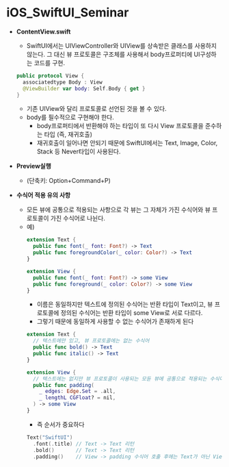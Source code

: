 # iOS_SwiftUI_Seminar


* **ContentView.swift**
  * SwiftUI에서는 UIViewController와 UIView를 상속받은 클래스를 사용하지 않는다. 그 대신 뷰 프로토콜은 구조체를 사용해서 body프로퍼티에 UI구성하는 코드를 구현.
  ```swift
  public protocol View {
    associatedtype Body : View
    @ViewBuilder var body: Self.Body { get }
  }
  ```
  * 기존 UIView와 달리 프로토콜로 선언된 것을 볼 수 있다.
  * body를 필수적으로 구현해야 한다.
    * body프로퍼티에서 반환해야 하는 타입이 또 다시 View 프로토콜을 준수하는 타입 (즉, 재귀호출)
    * 재귀호출이 일어나면 안되기 때문에 SwiftUI에서는 Text, Image, Color, Stack 등 Never타입이 사용된다.
    
* **Preview실행**
  * (단축키: Option+Command+P)

* **수식어 적용 유의 사항**
  * 모든 뷰에 공통으로 적용되는 사항으로 각 뷰는 그 자체가 가진 수식어와 뷰 프로토콜이 가진 수식어로 나뉜다.
  * 예) 
    ```swift
    extension Text {
      public func font(_ font: Font?) -> Text
      public func foregroundColor(_ color: Color?) -> Text
    }
    
    extension View {
      public func font(_ font: Font?) -> some View
      public func foreground(_ color: Color?) -> some View
    }
    ```
    * 이름은 동일하지만 텍스트에 정의된 수식어는 반환 타입이 Text이고, 뷰 프로토콜에 정의된 수식어는 반환 타입이 some View로 서로 다르다.
    * 그렇기 때문에 동일하게 사용할 수 없는 수식어가 존재하게 된다
    ```swift
    extension Text {
      // 텍스트에만 있고, 뷰 프로토콜에는 없는 수식어
      public func bold() -> Text
      public func italic() -> Text
    }
    
    extension View {
      // 텍스트에는 없지만 뷰 프로토콜이 사용되는 모듄 뷰에 공통으로 적용되는 수식어
      public func padding(
        _ edges: Edge.Set = .all,
        _ lengthL CGFloat? = nil,
      ) -> some View
    }
    ```
    * 즉 순서가 중요하다
    ```swift
    Text("SwiftUI")
      .font(.title) // Text -> Text 리턴
      .bold()       // Text -> Text 리턴
      .padding()    // View -> padding 수식어 호출 후에는 Text가 아닌 View 반환
    ```
    
